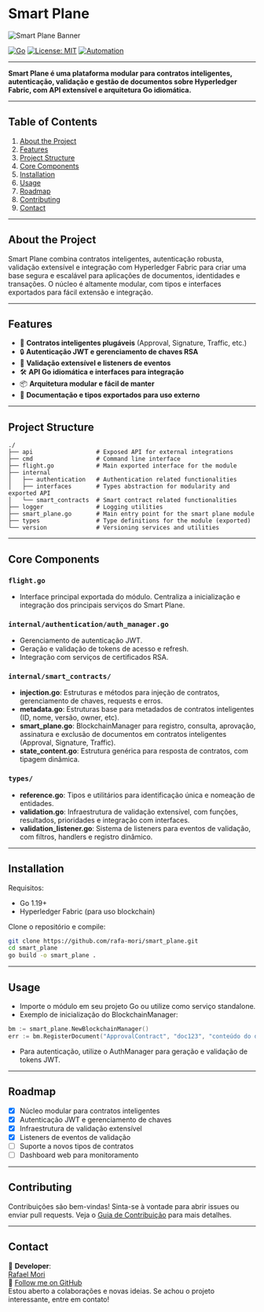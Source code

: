 # Smart Plane

![Smart Plane Banner](docs/assets/top_banner.png)

[![Go](https://img.shields.io/badge/Go-1.19+-00ADD8?logo=go&logoColor=white)](https://go.dev/)
[![License: MIT](https://img.shields.io/badge/license-MIT-green.svg)](https://github.com/rafa-mori/smart_plane/blob/main/LICENSE)
[![Automation](https://img.shields.io/badge/automation-smart%20contracts-blue)](#features)

---

**Smart Plane é uma plataforma modular para contratos inteligentes, autenticação, validação e gestão de documentos sobre Hyperledger Fabric, com API extensível e arquitetura Go idiomática.**

---

## **Table of Contents**

1. [About the Project](#about-the-project)
2. [Features](#features)
3. [Project Structure](#project-structure)
4. [Core Components](#core-components)
5. [Installation](#installation)
6. [Usage](#usage)
7. [Roadmap](#roadmap)
8. [Contributing](#contributing)
9. [Contact](#contact)

---

## **About the Project**

Smart Plane combina contratos inteligentes, autenticação robusta, validação extensível e integração com Hyperledger Fabric para criar uma base segura e escalável para aplicações de documentos, identidades e transações. O núcleo é altamente modular, com tipos e interfaces exportados para fácil extensão e integração.

---

## **Features**

- 🔗 **Contratos inteligentes plugáveis** (Approval, Signature, Traffic, etc.)
- 🔒 **Autenticação JWT e gerenciamento de chaves RSA**
- 🧩 **Validação extensível e listeners de eventos**
- 🛠️ **API Go idiomática e interfaces para integração**
- 📦 **Arquitetura modular e fácil de manter**
- 📝 **Documentação e tipos exportados para uso externo**

---

## **Project Structure**

```plaintext
./
├── api                  # Exposed API for external integrations
├── cmd                  # Command line interface
├── flight.go            # Main exported interface for the module
├── internal
│   ├── authentication   # Authentication related functionalities
│   ├── interfaces       # Types abstraction for modularity and exported API
│   └── smart_contracts  # Smart contract related functionalities
├── logger               # Logging utilities
├── smart_plane.go       # Main entry point for the smart plane module
├── types                # Type definitions for the module (exported)
└── version              # Versioning services and utilities
```

---

## **Core Components**

### `flight.go`

- Interface principal exportada do módulo. Centraliza a inicialização e integração dos principais serviços do Smart Plane.

### `internal/authentication/auth_manager.go`

- Gerenciamento de autenticação JWT.
- Geração e validação de tokens de acesso e refresh.
- Integração com serviços de certificados RSA.

### `internal/smart_contracts/`

- **injection.go**: Estruturas e métodos para injeção de contratos, gerenciamento de chaves, requests e erros.
- **metadata.go**: Estruturas base para metadados de contratos inteligentes (ID, nome, versão, owner, etc).
- **smart_plane.go**: BlockchainManager para registro, consulta, aprovação, assinatura e exclusão de documentos em contratos inteligentes (Approval, Signature, Traffic).
- **state_content.go**: Estrutura genérica para resposta de contratos, com tipagem dinâmica.

### `types/`

- **reference.go**: Tipos e utilitários para identificação única e nomeação de entidades.
- **validation.go**: Infraestrutura de validação extensível, com funções, resultados, prioridades e integração com interfaces.
- **validation_listener.go**: Sistema de listeners para eventos de validação, com filtros, handlers e registro dinâmico.

---

## **Installation**

Requisitos:

- Go 1.19+
- Hyperledger Fabric (para uso blockchain)

Clone o repositório e compile:

```sh
git clone https://github.com/rafa-mori/smart_plane.git
cd smart_plane
go build -o smart_plane .
```

---

## **Usage**

- Importe o módulo em seu projeto Go ou utilize como serviço standalone.
- Exemplo de inicialização do BlockchainManager:

```go
bm := smart_plane.NewBlockchainManager()
err := bm.RegisterDocument("ApprovalContract", "doc123", "conteúdo do documento")
```

- Para autenticação, utilize o AuthManager para geração e validação de tokens JWT.

---

## **Roadmap**

- [x] Núcleo modular para contratos inteligentes
- [x] Autenticação JWT e gerenciamento de chaves
- [x] Infraestrutura de validação extensível
- [x] Listeners de eventos de validação
- [ ] Suporte a novos tipos de contratos
- [ ] Dashboard web para monitoramento

---

## **Contributing**

Contribuições são bem-vindas! Sinta-se à vontade para abrir issues ou enviar pull requests. Veja o [Guia de Contribuição](docs/CONTRIBUTING.md) para mais detalhes.

---

## **Contact**

💌 **Developer**:  
[Rafael Mori](mailto:faelmori@gmail.com)  
💼 [Follow me on GitHub](https://github.com/rafa-mori)  
Estou aberto a colaborações e novas ideias. Se achou o projeto interessante, entre em contato!

